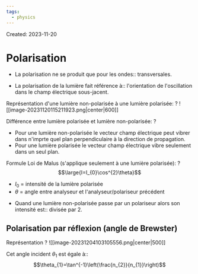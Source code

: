 ```yaml
---
tags:
  - physics
---
```

Created: 2023-11-20

# Polarisation
- La polarisation ne se produit que pour les ondes:: transversales.
<!--SR:!2024-02-02,24,208-->
- La polarisation de la lumière fait référence à:: l'orientation de l'oscillation dans le champ électrique sous-jacent.
<!--SR:!2024-02-13,25,150-->

Représentation d'une lumière non-polarisée à une lumière polarisée:
?
![[image-20231120115211923.png|center|600]]
<!--SR:!2024-02-26,60,250-->


Différence entre lumière polarisée et lumière non-polarisée:
?
- Pour une lumière non-polarisée le vecteur champ électrique peut vibrer dans n'imprte quel plan perpendiculaire à la direction de propagation.
- Pour une lumière polarisée le vecteur champ électrique vibre seulement dans un seul plan.
<!--SR:!2024-02-13,30,164-->


Formule Loi de Malus (s'applique seulement à une lumière polarisée):
?
$$\large{I=I_{0}\cos^{2}\theta}$$
- $I_{0}$ = intensité de la lumière polarisée
- $\theta$ = angle entre analyseur et l'analyseur/polariseur précédent
<!--SR:!2024-02-01,22,198-->

- Quand une lumière non-polarisée passe par un polariseur alors son intensité est:: divisée par 2.
<!--SR:!2024-04-15,84,238-->

## Polarisation par réflexion (angle de Brewster)

Représentation
?
![[image-20231204103105556.png|center|500]]
<!--SR:!2024-02-07,31,196-->

Cet angle incident $\theta_{1}$ est égale à::$$\theta_{1}=\tan^{-1}\left(\frac{n_{2}}{n_{1}}\right)$$
<!--SR:!2024-02-10,21,196-->